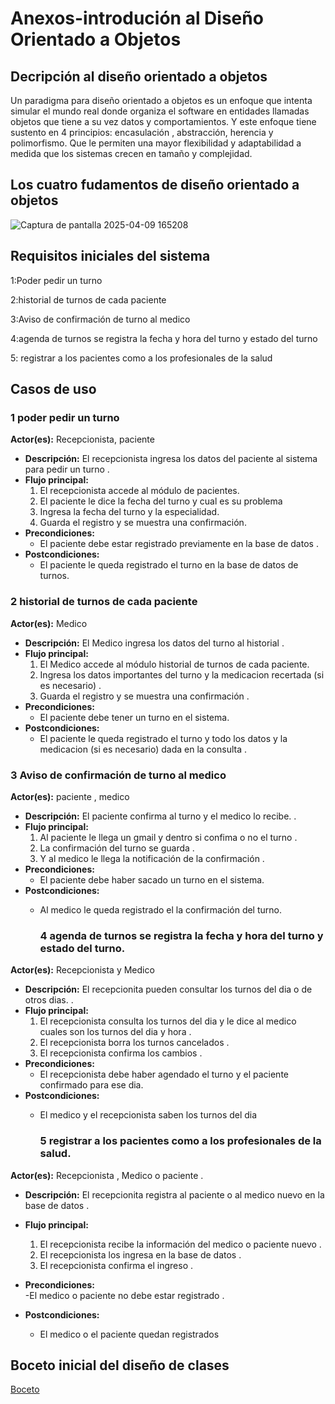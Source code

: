 # Anexos-introdución al Diseño Orientado a Objetos

## Decripción al diseño orientado a objetos
<p>Un paradigma para diseño orientado a objetos es un enfoque que intenta simular el mundo real donde  organiza el
software en entidades llamadas objetos que tiene a su vez datos y comportamientos. Y este enfoque tiene sustento en 4 principios: encasulación , abstracción, herencia y polimorfismo. Que le permiten una mayor flexibilidad y adaptabilidad a medida que los sistemas crecen en tamaño y complejidad. </p>


## Los cuatro fudamentos de diseño orientado a objetos
![Captura de pantalla 2025-04-09 165208](https://github.com/user-attachments/assets/b639a269-7bf1-46a3-b99c-7f646ff97ddb)

## Requisitos iniciales del sistema
<p>1:Poder pedir un turno</p>
<p>2:historial de turnos de cada paciente</p>
<p>3:Aviso de confirmación de turno al medico</p>
<p>4:agenda de turnos se registra la fecha y hora del turno y estado del turno</p>
<p>5: registrar a los pacientes como a los profesionales de la salud</p>

## Casos de uso 

### 1 poder pedir un turno 
 **Actor(es):** Recepcionista, paciente  
- **Descripción:** El recepcionista ingresa los datos del paciente  al sistema para pedir un turno .  
- **Flujo principal:**  
  1. El recepcionista accede al módulo de pacientes.
  2. El paciente le dice la fecha del turno y cual es su problema  
  3. Ingresa la fecha del turno y la especialidad.  
  4. Guarda el registro y se muestra una confirmación.  
- **Precondiciones:**  
  - El paciente  debe estar registrado previamente en la base de datos .  
- **Postcondiciones:**  
  - El paciente le queda registrado el turno  en la base de datos de turnos.  

### 2 historial de turnos de cada paciente 
 **Actor(es):**  Medico  
- **Descripción:** El  Medico ingresa los datos del turno al historial   .  
- **Flujo principal:**  
  1. El Medico accede al módulo historial de turnos de cada paciente.  
  2. Ingresa los datos importantes del turno y la medicacion recertada (si es necesario)  .  
  3. Guarda el registro y se muestra una confirmación .  
- **Precondiciones:**  
  - El paciente  debe tener  un turno en el sistema.  
- **Postcondiciones:**  
  - El paciente le queda registrado el turno y todo  los datos y la medicacion (si es necesario) dada en la consulta .  

### 3 Aviso de confirmación de turno al medico
 **Actor(es):**  paciente , medico
- **Descripción:** El  paciente confirma al turno y el medico lo recibe.   .  
- **Flujo principal:**  
  1. Al paciente le llega un gmail y dentro si confima o no el turno .  
  2. La confirmación del turno se guarda  .  
  3. Y al medico le llega la notificación de la confirmación .  
- **Precondiciones:**  
  - El paciente  debe haber sacado  un turno  en el sistema.  
- **Postcondiciones:**  
  - Al medico  le queda registrado el la confirmación del turno.
  
    ### 4 agenda de turnos se registra la fecha y hora del turno y estado del turno.
 **Actor(es):**  Recepcionista y Medico
- **Descripción:** El  recepcionita  pueden consultar los turnos del dia o de otros dias.   .  
- **Flujo principal:**  
  1. El recepcionista consulta los turnos del dia y le dice al medico cuales son los turnos del dia y hora .  
  2. El recepcionista borra los turnos cancelados  .  
  3. El recepcionista confirma los cambios . 
- **Precondiciones:**  
  - El recepcionista debe haber agendado el turno y el paciente confirmado para ese dia.  
- **Postcondiciones:**  
  - El medico y el recepcionista saben los turnos del dia

    ### 5  registrar a los pacientes como a los profesionales de la salud.
 **Actor(es):**  Recepcionista , Medico o paciente .
- **Descripción:** El  recepcionita  registra al paciente o al medico nuevo en la base de datos   .  
- **Flujo principal:**  
  1. El recepcionista recibe la información del medico o paciente nuevo .  
  2. El recepcionista los ingresa en la base de datos .  
  3. El recepcionista confirma el ingreso .
     
- **Precondiciones:**  
  -El medico o paciente no debe estar registrado .  
- **Postcondiciones:**  
  - El medico o el paciente quedan registrados
## Boceto inicial del diseño de clases

[Boceto](Boceto.md)
